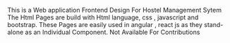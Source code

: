 This is a Web application Frontend Design For Hostel Management Sytem
The Html Pages are build with Html language, css , javascript and bootstrap.
These Pages are easily used in angular , react js as they stand-alone as an Individual Component.
Not Available For Contributions
